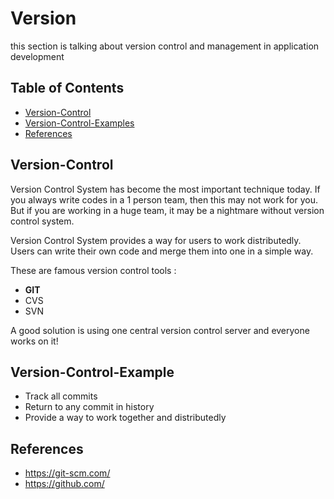 # Version

this section is talking about version control and management in application development

## Table of Contents
- [Version-Control](#Version-Control)
- [Version-Control-Examples](#Version-Control-Examples)
- [References](#References)

## Version-Control
Version Control System has become the most important technique today.
If you always write codes in a 1 person team, then this may not work for you.
But if you are working in a huge team, it may be a nightmare without version control system.

Version Control System provides a way for users to work distributedly.
Users can write their own code and merge them into one in a simple way.

These are famous version control tools :
- **GIT**
- CVS
- SVN

A good solution is using one central version control server and everyone works on it!

## Version-Control-Example
- Track all commits
- Return to any commit in history
- Provide a way to work together and distributedly

## References
- https://git-scm.com/
- https://github.com/
